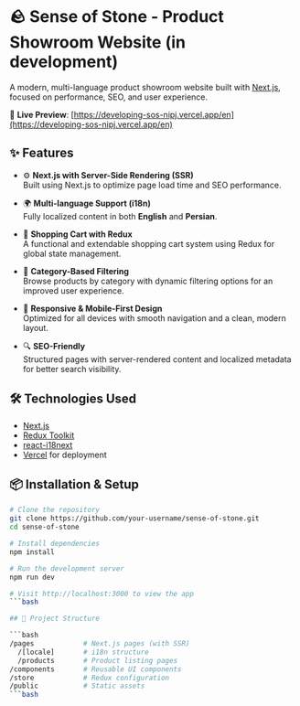 # 🪨 Sense of Stone - Product Showroom Website (in development)

A modern, multi-language product showroom website built with [Next.js](https://nextjs.org/), focused on performance, SEO, and user experience.

🔗 **Live Preview**: [https://developing-sos-nipj.vercel.app/en](https://developing-sos-nipj.vercel.app/en)

## ✨ Features

- ⚙️ **Next.js with Server-Side Rendering (SSR)**  
  Built using Next.js to optimize page load time and SEO performance.

- 🌍 **Multi-language Support (i18n)**  
  Fully localized content in both **English** and **Persian**.

- 🛒 **Shopping Cart with Redux**  
  A functional and extendable shopping cart system using Redux for global state management.

- 🧭 **Category-Based Filtering**  
  Browse products by category with dynamic filtering options for an improved user experience.

- 📱 **Responsive & Mobile-First Design**  
  Optimized for all devices with smooth navigation and a clean, modern layout.

- 🔍 **SEO-Friendly**  
  Structured pages with server-rendered content and localized metadata for better search visibility.

## 🛠️ Technologies Used

- [Next.js](https://nextjs.org/)
- [Redux Toolkit](https://redux-toolkit.js.org/)
- [react-i18next](https://react.i18next.com/)
- [Vercel](https://vercel.com/) for deployment

## 📦 Installation & Setup

```bash
# Clone the repository
git clone https://github.com/your-username/sense-of-stone.git
cd sense-of-stone

# Install dependencies
npm install

# Run the development server
npm run dev

# Visit http://localhost:3000 to view the app
```bash

## 📂 Project Structure

```bash
/pages            # Next.js pages (with SSR)
  /[locale]       # i18n structure
  /products       # Product listing pages
/components       # Reusable UI components
/store            # Redux configuration
/public           # Static assets
```bash
